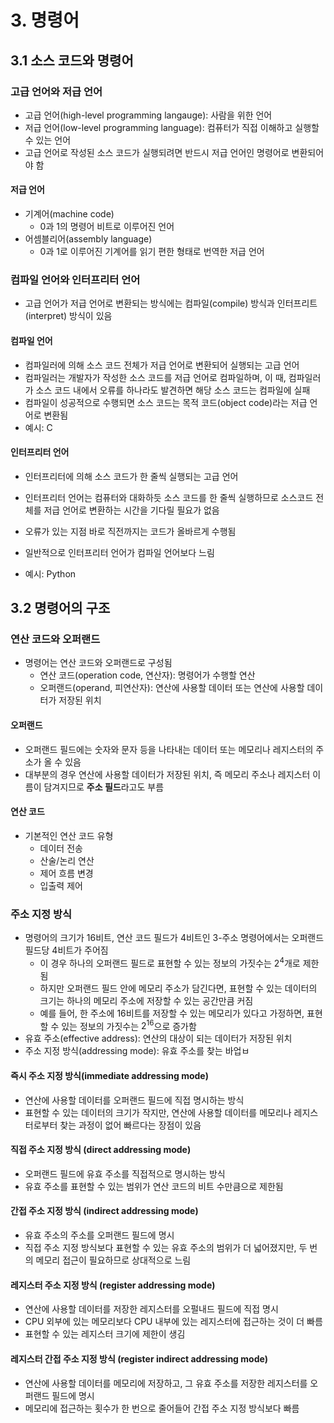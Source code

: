 # 3. 명령어

## 3.1 소스 코드와 명령어

### 고급 언어와 저급 언어

- 고급 언어(high-level programming langauge): 사람을 위한 언어
- 저급 언어(low-level programming language): 컴퓨터가 직접 이해하고 실행할 수 있는 언어
- 고급 언어로 작성된 소스 코드가 실행되려면 반드시 저급 언어인 명령어로 변환되어야 함

#### 저급 언어

- 기계어(machine code)
    - 0과 1의 명령어 비트로 이루어진 언어
- 어셈블리어(assembly language)
    - 0과 1로 이루어진 기계어를 읽기 편한 형태로 번역한 저급 언어

### 컴파일 언어와 인터프리터 언어

- 고급 언어가 저급 언어로 변환되는 방식에는 컴파일(compile) 방식과 인터프리트(interpret) 방식이 있음

#### 컴파일 언어

- 컴파일러에 의해 소스 코드 전체가 저급 언어로 변환되어 실행되는 고급 언어
- 컴파일러는 개발자가 작성한 소스 코드를 저급 언어로 컴파일하며, 이 때, 컴파일러가 소스 코드 내에서 오류를 하나라도 발견하면 해당 소스 코드는 컴파일에 실패
- 컴파일이 성공적으로 수행되면 소스 코드는 목적 코드(object code)라는 저급 언어로 변환됨
- 예시: C

#### 인터프리터 언어

- 인터프리터에 의해 소스 코드가 한 줄씩 실행되는 고급 언어
- 인터프리터 언어는 컴퓨터와 대화하듯 소스 코드를 한 줄씩 실행하므로 소스코드 전체를 저급 언어로 변환하는 시간을 기다릴 필요가 없음
- 오류가 있는 지점 바로 직전까지는 코드가 올바르게 수행됨
- 일반적으로 인터프리터 언어가 컴파일 언어보다 느림

- 예시: Python

## 3.2 명령어의 구조

### 연산 코드와 오퍼랜드

- 명령어는 연산 코드와 오퍼랜드로 구성됨
    - 연산 코드(operation code, 연산자): 명령어가 수행할 연산
    - 오퍼랜드(operand, 피연산자): 연산에 사용할 데이터 또는 연산에 사용할 데이터가 저장된 위치

#### 오퍼랜드

- 오퍼랜드 필드에는 숫자와 문자 등을 나타내는 데이터 또는 메모리나 레지스터의 주소가 올 수 있음
- 대부분의 경우 연산에 사용할 데이터가 저장된 위치, 즉 메모리 주소나 레지스터 이름이 담겨지므로 **주소 필드**라고도 부름

#### 연산 코드

- 기본적인 연산 코드 유형
    - 데이터 전송
    - 산술/논리 연산
    - 제어 흐름 변경
    - 입출력 제어

### 주소 지정 방식

- 명령어의 크기가 16비트, 연산 코드 필드가 4비트인 3-주소 명령어에서는 오퍼랜드 필드당 4비트가 주어짐
    - 이 경우 하나의 오퍼랜드 필드로 표현할 수 있는 정보의 가짓수는 $2^4$개로 제한됨
    - 하지만 오퍼랜드 필드 안에 메모리 주소가 담긴다면, 표현할 수 있는 데이터의 크기는 하나의 메모리 주소에 저장할 수 있는 공간만큼 커짐
    - 예를 들어, 한 주소에 16비트를 저장할 수 있는 메모리가 있다고 가정하면, 표현할 수 있는 정보의 가짓수는 $2^16$으로 증가함
- 유효 주소(effective address): 연산의 대상이 되는 데이터가 저장된 위치
- 주소 지정 방식(addressing mode): 유효 주소를 찾는 바업ㅂ

#### 즉시 주소 지정 방식(immediate addressing mode)

- 연산에 사용할 데이터를 오퍼랜드 필드에 직접 명시하는 방식
- 표현할 수 있는 데이터의 크기가 작지만, 연산에 사용할 데이터를 메모리나 레지스터로부터 찾는 과정이 없어 빠르다는 장점이 있음

#### 직접 주소 지정 방식 (direct addressing mode)

- 오퍼랜드 필드에 유효 주소를 직접적으로 명시하는 방식
- 유효 주소를 표현할 수 있는 범위가 연산 코드의 비트 수만큼으로 제한됨

#### 간접 주소 지정 방식 (indirect addressing mode)

- 유효 주소의 주소를 오퍼랜드 필드에 명시
- 직접 주소 지정 방식보다 표현할 수 있는 유효 주소의 범위가 더 넓어졌지만, 두 번의 메모리 접근이 필요하므로 상대적으로 느림

#### 레지스터 주소 지정 방식 (register addressing mode)

- 연산에 사용할 데이터를 저장한 레지스터를 오펄내드 필드에 직접 명시
- CPU 외부에 있는 메모리보다 CPU 내부에 있는 레지스터에 접근하는 것이 더 빠름
- 표현할 수 있는 레지스터 크기에 제한이 생김

#### 레지스터 간접 주소 지정 방식 (register indirect addressing mode)

- 연산에 사용할 데이터를 메모리에 저장하고, 그 유효 주소를 저장한 레지스터를 오퍼랜드 필드에 명시
- 메모리에 접근하는 횟수가 한 번으로 줄어들어 간접 주소 지정 방식보다 빠름
